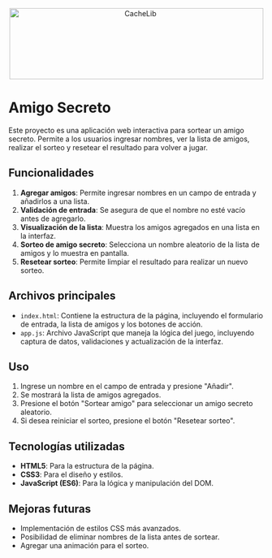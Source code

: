 <p align="center">
  <img width="500" height="140" alt="CacheLib" src="website/static/img/CacheLib-Logo-Large-transp.png">
</p>

# Amigo Secreto

Este proyecto es una aplicación web interactiva para sortear un amigo secreto. Permite a los usuarios ingresar nombres, ver la lista de amigos, realizar el sorteo y resetear el resultado para volver a jugar.

## Funcionalidades

1. **Agregar amigos**: Permite ingresar nombres en un campo de entrada y añadirlos a una lista.
2. **Validación de entrada**: Se asegura de que el nombre no esté vacío antes de agregarlo.
3. **Visualización de la lista**: Muestra los amigos agregados en una lista en la interfaz.
4. **Sorteo de amigo secreto**: Selecciona un nombre aleatorio de la lista de amigos y lo muestra en pantalla.
5. **Resetear sorteo**: Permite limpiar el resultado para realizar un nuevo sorteo.

## Archivos principales

- `index.html`: Contiene la estructura de la página, incluyendo el formulario de entrada, la lista de amigos y los botones de acción.
- `app.js`: Archivo JavaScript que maneja la lógica del juego, incluyendo captura de datos, validaciones y actualización de la interfaz.

## Uso

1. Ingrese un nombre en el campo de entrada y presione "Añadir".
2. Se mostrará la lista de amigos agregados.
3. Presione el botón "Sortear amigo" para seleccionar un amigo secreto aleatorio.
4. Si desea reiniciar el sorteo, presione el botón "Resetear sorteo".

## Tecnologías utilizadas

- **HTML5**: Para la estructura de la página.
- **CSS3**: Para el diseño y estilos.
- **JavaScript (ES6)**: Para la lógica y manipulación del DOM.

## Mejoras futuras

- Implementación de estilos CSS más avanzados.
- Posibilidad de eliminar nombres de la lista antes de sortear.
- Agregar una animación para el sorteo.

